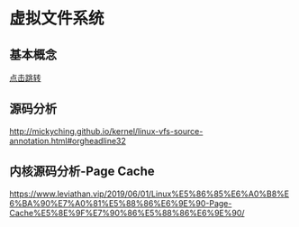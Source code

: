 
# 虚拟文件系统
## 基本概念
[点击跳转](https://zhuanlan.zhihu.com/p/402127017)

## 源码分析
http://mickyching.github.io/kernel/linux-vfs-source-annotation.html#orgheadline32


## 内核源码分析-Page Cache
https://www.leviathan.vip/2019/06/01/Linux%E5%86%85%E6%A0%B8%E6%BA%90%E7%A0%81%E5%88%86%E6%9E%90-Page-Cache%E5%8E%9F%E7%90%86%E5%88%86%E6%9E%90/
